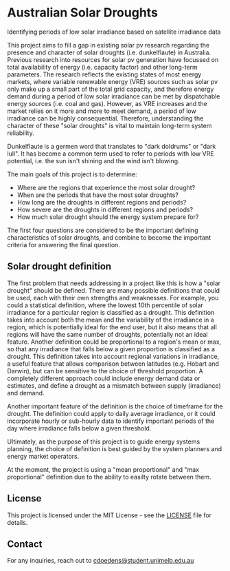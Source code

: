 # Australian Solar Droughts
Identifying periods of low solar irradiance based on satellite irradiance data

This project aims to fill a gap in existing solar pv research regarding the presence and character of solar droughts (i.e. dunkelflaute) in Australia. Previous research into resources for solar pv generation have focussed on total availability of energy (i.e. capacity factor) and other long-term parameters. The research reflects the existing states of most energy markets, where variable renewable energy (VRE) sources such as solar pv only make up a small part of the total grid capacity, and therefore energy demand during a period of low solar irradiance can be met by dispatchable energy sources (i.e. coal and gas). However, as VRE increases and the market relies on it more and more to meet demand, a period of low irradiance can be highly consequential. Therefore, understanding the character of these "solar droughts" is vital to maintain long-term system reliability.

Dunkelflaute is a germen word that translates to "dark doldrums" or "dark lull". It has become a common term used to refer to periods with low VRE potential, i.e. the sun isn't shining and the wind isn't blowing.

The main goals of this project is to determine:
- Where are the regions that experience the most solar drought?
- When are the periods that have the most solar droughts?
- How long are the droughts in different regions and periods?
- How severe are the droughts in different regions and periods?
- How much solar drought should the energy system prepare for?

The first four questions are considered to be the important defining characteristics of solar droughts, and combine to become the important criteria for answering the final question.

## Solar drought definition
The first problem that needs addressing in a project like this is how a "solar drought" should be defined. There are many possible definitions that could be used, each with their own strengths and weaknesses. For example, you could a statistical definition, where the lowest 10th percentile of solar irradiance for a particular region is classified as a drought. This definition takes into account both the mean and the variability of the irradiance in a region, which is potentially ideal for the end user, but it also means that all regions will have the same number of droughts, potentially not an ideal feature. Another definition could be proportional to a region's mean or max, so that any irradiance that falls below a given proportion is classified as a drought. This definition takes into account regional variations in irradiance, a useful feature that allows comparison between latitudes (e.g. Hobart and Darwin), but can be sensitive to the choice of threshold proportion. A completely different approach could include energy demand data or estimates, and define a drought as a mismatch between supply (irradiance) and demand. 

Another important feature of the definition is the choice of timeframe for the drought. The definition could apply to daily average irradiance, or it could incorporate hourly or sub-hourly data to identify important periods of the day where irradiance falls below a given threshold.

Ultimately, as the purpose of this project is to guide energy systems planning, the choice of definition is best guided by the system planners and energy market operators.

At the moment, the project is using a "mean proportional" and "max proportional" definition due to the ability to easilty rotate between them. 

## License
This project is licensed under the MIT License - see the [LICENSE](LICENSE) file for details.

## Contact
For any inquiries, reach out to [cdoedens@student.unimelb.edu.au](mailto:cdoedens@student.unimelb.edu.au)
